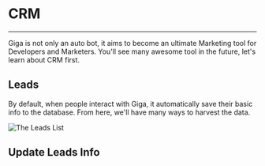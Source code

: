 # CRM
---
Giga is not only an auto bot, it aims to become an ultimate Marketing tool for Developers and Marketers. You'll see many awesome tool in the future, let's learn about CRM first.

## Leads
By default, when people interact with Giga, it automatically save their basic info to the database. From here, we'll have many ways to harvest the data.

![The Leads List](/placeholder.jpg)

## Update Leads Info 